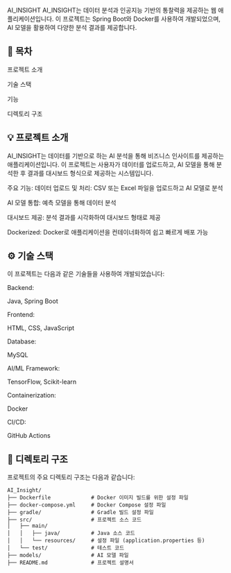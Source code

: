 AI_INSIGHT
AI_INSIGHT는 데이터 분석과 인공지능 기반의 통찰력을 제공하는 웹 애플리케이션입니다. 이 프로젝트는 Spring Boot와 Docker를 사용하여 개발되었으며, AI 모델을 활용하여 다양한 분석 결과를 제공합니다.

## 📝 목차
프로젝트 소개

기술 스택

기능

디렉토리 구조

## 💡 프로젝트 소개 
AI_INSIGHT는 데이터를 기반으로 하는 AI 분석을 통해 비즈니스 인사이트를 제공하는 애플리케이션입니다. 이 프로젝트는 사용자가 데이터를 업로드하고, AI 모델을 통해 분석한 후 결과를 대시보드 형식으로 제공하는 시스템입니다.

주요 기능:
데이터 업로드 및 처리: CSV 또는 Excel 파일을 업로드하고 AI 모델로 분석

AI 모델 통합: 예측 모델을 통해 데이터 분석

대시보드 제공: 분석 결과를 시각화하여 대시보드 형태로 제공

Dockerized: Docker로 애플리케이션을 컨테이너화하여 쉽고 빠르게 배포 가능

## ⚙️ 기술 스택 
이 프로젝트는 다음과 같은 기술들을 사용하여 개발되었습니다:

Backend:

Java, Spring Boot

Frontend:

HTML, CSS, JavaScript

Database:

MySQL

AI/ML Framework:

TensorFlow, Scikit-learn

Containerization:

Docker

CI/CD:

GitHub Actions

## 📁 디렉토리 구조

프로젝트의 주요 디렉토리 구조는 다음과 같습니다:

```
AI_Insight/
├── Dockerfile             # Docker 이미지 빌드를 위한 설정 파일
├── docker-compose.yml     # Docker Compose 설정 파일
├── gradle/                # Gradle 빌드 설정 파일
├── src/                   # 프로젝트 소스 코드
│   ├── main/
│   │   ├── java/          # Java 소스 코드
│   │   └── resources/     # 설정 파일 (application.properties 등)
│   └── test/              # 테스트 코드
├── models/                # AI 모델 파일
├── README.md              # 프로젝트 설명서
```
